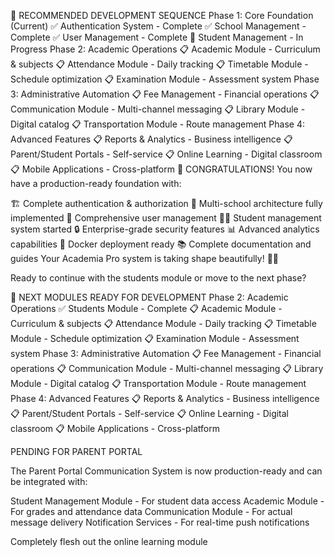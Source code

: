 🎯 RECOMMENDED DEVELOPMENT SEQUENCE
Phase 1: Core Foundation (Current)
✅ Authentication System - Complete
✅ School Management - Complete
✅ User Management - Complete
🚧 Student Management - In Progress
Phase 2: Academic Operations
📋 Academic Module - Curriculum & subjects
📋 Attendance Module - Daily tracking
📋 Timetable Module - Schedule optimization
📋 Examination Module - Assessment system
Phase 3: Administrative Automation
📋 Fee Management - Financial operations
📋 Communication Module - Multi-channel messaging
📋 Library Module - Digital catalog
📋 Transportation Module - Route management
Phase 4: Advanced Features
📋 Reports & Analytics - Business intelligence
📋 Parent/Student Portals - Self-service
📋 Online Learning - Digital classroom
📋 Mobile Applications - Cross-platform
🎉 CONGRATULATIONS!
You now have a production-ready foundation with:

🏗️ Complete authentication & authorization
🏫 Multi-school architecture fully implemented
👥 Comprehensive user management
👨‍🎓 Student management system started
🔒 Enterprise-grade security features
📊 Advanced analytics capabilities
🐳 Docker deployment ready
📚 Complete documentation and guides
Your Academia Pro system is taking shape beautifully! 🚀✨

Ready to continue with the students module or move to the next phase?



🚀 NEXT MODULES READY FOR DEVELOPMENT
Phase 2: Academic Operations
✅ Students Module - Complete
📋 Academic Module - Curriculum & subjects
📋 Attendance Module - Daily tracking
📋 Timetable Module - Schedule optimization
📋 Examination Module - Assessment system
Phase 3: Administrative Automation
📋 Fee Management - Financial operations
📋 Communication Module - Multi-channel messaging
📋 Library Module - Digital catalog
📋 Transportation Module - Route management
Phase 4: Advanced Features
📋 Reports & Analytics - Business intelligence
📋 Parent/Student Portals - Self-service
📋 Online Learning - Digital classroom
📋 Mobile Applications - Cross-platform






PENDING FOR PARENT PORTAL

The Parent Portal Communication System is now production-ready and can be integrated with:

Student Management Module - For student data access
Academic Module - For grades and attendance data
Communication Module - For actual message delivery
Notification Services - For real-time push notifications



Completely flesh out the online learning module